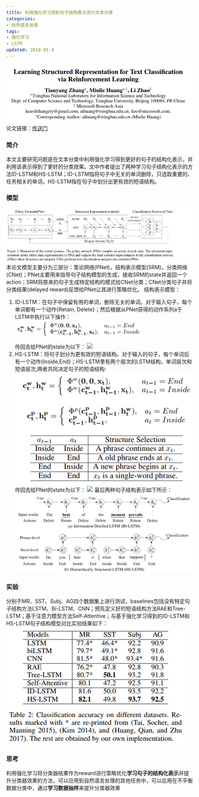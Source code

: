 ```yaml
---
title: 利用强化学习得到句子结构表示进行文本分类
categories:
- 自然语言处理
tags:
- 强化学习
- LSTM
updated: 2018-01-4
---
```

![](/assets/blog_images/2018-01-04-title.png)
论文链接：[传送门](http://aihuang.org/static/papers/AAAI2018_ClassifyAndStructure.pdf)

### 简介
本文主要研究问题是在文本分类中利用强化学习得到更好的句子的结构化表示，并利用该表示得到了更好的分类效果。文中作者提出了两种学习句子结构化表示的方法ID-LSTM和HS-LSTM；ID-LSTM指将句子中无关的单词删除，只选取重要的、任务相关的单词，HS-LSTM指在句子中划分出更有效的短语结构。

### 模型
![](/assets/blog_images/2018-01-04-model.png)
本论文模型主要分为三部分：策论网络(PNet)，结构表示模型(SRM)，分类网络(CNet)；PNet主要用来指导句子结构模型的生成，接收SRM的state并返回一个action；SRM将原来的句子生成特定结构的模式给CNet分类；CNet分类句子并将分类结果(delayed reward)反馈给PNet让其进行策略优化。
结构表示模型：
1. ID-LSTM：在句子中保留有用的单词，删除无关的单词。对于输入句子，每个单词都有一个动作{Retain, Delete}；然后根据从PNet获得的动作系列a于LSTM中执行以下操作：
![](/assets/blog_images/2018-01-04-g1.png)<br>
传回去给PNet的state为以下：
![](/assets/blog_images/2018-01-04-g2.png)
2. HS-LSTM：将句子划分为更有效的短语结构。对于输入的句子，每个单词后有一个动作{Inside,End}；HS-LSTM里有两个层次的LSTM结构，单词层次和短语层次,两者共同决定句子的短语结构:
![](/assets/blog_images/2018-01-04-g3.png)<br>
传回去给PNet的state为以下：
![](/assets/blog_images/2018-01-04-g4.png)
最后两种句子结构表示如下所示：
![](/assets/blog_images/2018-01-04-g5.png)

### 实验
分别于MR、SST、Subj、AG四个数据集上进行测试，baselines包括没有特定句子结构方法LSTM、Bi-LSTM、CNN；预先定义好的短语结构方法RAE和Tree-LSTM；基于注意力模型方法Self-Attentive；与基于强化学习得到的ID-LSTM和HS-LSTM句子结构模型对比实验结果如下：
![](/assets/blog_images/2018-01-04-experiment.png)

### 思考
利用强化学习将分类器结果作为reward进行策略优化**学习句子的结构化表示**并提升分类器效果的方法，可以应用到自然语言处理的其他任务中，可以应用在不平衡数据分类中，通过**学习数据抽样**来提升分类器效果